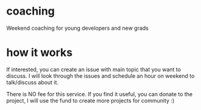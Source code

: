 # coaching
Weekend coaching for young developers and new grads

# how it works

If interested, you can create an issue with main topic that you want to discuss. I will look through the issues and schedule an hour on weekend to talk/discuss about it.

There is NO fee for this service. If you find it useful, you can donate to the project, I will use the fund to create more projects for community :)
